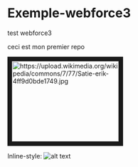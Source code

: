 # Exemple-webforce3
test webforce3

ceci est mon premier repo

<a href="http://www.youtube.com/watch?feature=player_embedded&v=https://www.youtube.com/watch?v=ZXSoSFzKd_4&ab_channel=FranceMusique
" target="_blank"><img src="http://img.youtube.com/vi/https://www.youtube.com/watch?v=ZXSoSFzKd_4&ab_channel=FranceMusique" 
alt="https://upload.wikimedia.org/wikipedia/commons/7/77/Satie-erik-4ff9d0bde1749.jpg" width="240" height="180" border="10" /></a>


Inline-style: 
![alt text](https://upload.wikimedia.org/wikipedia/commons/7/77/Satie-erik-4ff9d0bde1749.jpg "ERIK SATIE")
